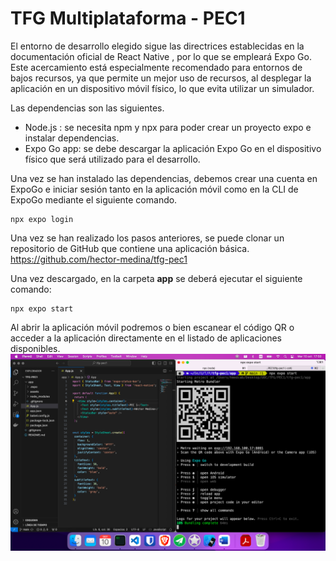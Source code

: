 # TFG Multiplataforma - PEC1

El entorno de desarrollo elegido sigue las directrices establecidas en la documentación oficial de React Native , por lo que se empleará Expo Go. Este acercamiento está especialmente recomendado para entornos de bajos recursos, ya que permite un mejor uso de recursos, al desplegar la aplicación en un dispositivo móvil físico, lo que evita utilizar un simulador.

Las dependencias son las siguientes.
-	Node.js : se necesita npm y npx para poder crear un proyecto expo e instalar dependencias.
-	Expo Go  app: se debe descargar la aplicación Expo Go en el dispositivo físico que será utilizado para el desarrollo.
 
Una vez se han instalado las dependencias, debemos crear una cuenta en ExpoGo e iniciar sesión tanto en la aplicación móvil como en la CLI de ExpoGo mediante el siguiente comando.

````
npx expo login
````

Una vez se han realizado los pasos anteriores, se puede clonar un repositorio de GitHub que contiene una aplicación básica. https://github.com/hector-medina/tfg-pec1 

Una vez descargado, en la carpeta **app** se deberá ejecutar el siguiente comando:

````
npx expo start
````

Al abrir la aplicación móvil podremos o bien escanear el código QR o acceder a la aplicación directamente en el listado de aplicaciones disponibles.
![image](environment-screenshot.png)
